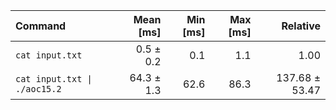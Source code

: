 | Command | Mean [ms] | Min [ms] | Max [ms] | Relative |
|:---|---:|---:|---:|---:|
| `cat input.txt` | 0.5 ± 0.2 | 0.1 | 1.1 | 1.00 |
| `cat input.txt \| ./aoc15.2` | 64.3 ± 1.3 | 62.6 | 86.3 | 137.68 ± 53.47 |
